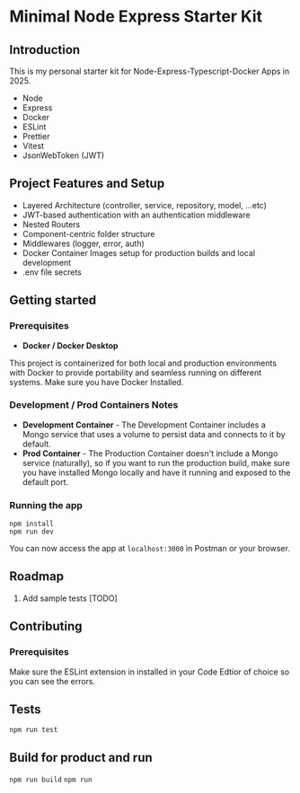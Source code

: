 # Minimal Node Express Starter Kit

## Introduction

This is my personal starter kit for Node-Express-Typescript-Docker Apps in 2025.

- Node
- Express
- Docker
- ESLint
- Prettier
- Vitest
- JsonWebToken (JWT)

## Project Features and Setup

- Layered Architecture (controller, service, repository, model, ...etc)
- JWT-based authentication with an authentication middleware
- Nested Routers
- Component-centric folder structure
- Middlewares (logger, error, auth)
- Docker Container Images setup for production builds and local development
- .env file secrets

## Getting started

### Prerequisites

- **Docker / Docker Desktop**

This project is containerized for both local and production environments with Docker to provide portability and seamless running on different systems. Make sure you have Docker Installed.

### Development / Prod Containers Notes

- **Development Container** - The Development Container includes a Mongo service that uses a volume to persist data and connects to it by default.
- **Prod Container** - The Production Container doesn't include a Mongo service (naturally), so if you want to run the production build, make sure you have installed Mongo locally and have it running and exposed to the default port.

### Running the app

```
npm install
npm run dev
```

You can now access the app at `localhost:3000` in Postman or your browser.

## Roadmap

1. Add sample tests [TODO]

## Contributing

### Prerequisites

Make sure the ESLint extension in installed in your Code Edtior of choice so you can see the errors.

## Tests

`npm run test`

## Build for product and run

`npm run build`
`npm run`
